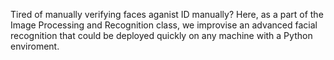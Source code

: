 Tired of manually verifying faces aganist ID manually? Here, as a part of the Image Processing and Recognition class, we improvise an advanced facial recognition that could be deployed quickly on any machine with a Python enviroment.
